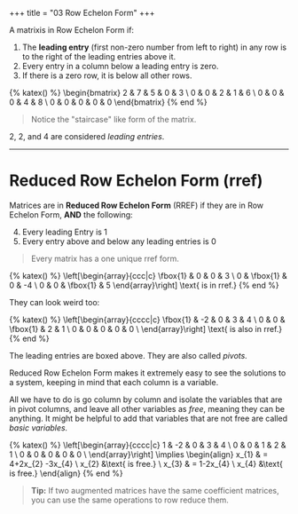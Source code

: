 +++
title = "03 Row Echelon Form"
+++

A matrixis in Row Echelon Form if:
1. The **leading entry** (first non-zero number from left to right) in any row is to the right of the leading entries above it.
2. Every entry in a column below a leading entry is zero.
3. If there is a zero row, it is below all other rows.

{% katex() %}
\begin{bmatrix}
2 & 7 & 5 & 0 & 3 \\
0 & 0 & 2 & 1 & 6 \\
0 & 0 & 0 & 4 & 8 \\
0 & 0 & 0 & 0 & 0
\end{bmatrix}
{% end %}
> Notice the "staircase" like form of the matrix.  

2, 2, and 4 are considered *leading entries*.

---
# Reduced Row Echelon Form (rref)
Matrices are in **Reduced Row Echelon Form** (RREF) if they are in Row Echelon Form, **AND** the following:

4. Every leading Entry is 1
5. Every entry above and below any leading entries is 0

> Every matrix has a one unique rref form. 

{% katex() %}
\left[\begin{array}{ccc|c}
\fbox{1} & 0 & 0 & 3 \\
0 & \fbox{1} & 0 & -4 \\
0 & 0 & \fbox{1} & 5
\end{array}\right]
\text{ is in rref.}
{% end %}

They can look weird too:

{% katex() %}
\left[\begin{array}{cccc|c}
\fbox{1} & -2 & 0 & 3 & 4 \\
0 & 0 & \fbox{1} & 2 & 1 \\
0 & 0 & 0 & 0 & 0 \\
\end{array}\right] \text{ is also in rref.}
{% end %}

The leading entries are boxed above. They are also called *pivots.*

Reduced Row Echelon Form makes it extremely easy to see the solutions to a system, keeping in mind that <colorize>each column is a variable.</colorize> 

All we have to do is go column by column and isolate the variables that are in pivot columns, and leave all other variables as *<colorize>free</colorize>*, meaning they can be anything. It might be helpful to add that variables that are not free are called *<colorize>basic variables.</colorize>*

{% katex() %}
\left[\begin{array}{cccc|c}
1 & -2 & 0 & 3 & 4 \\
0 & 0 & 1 & 2 & 1 \\
0 & 0 & 0 & 0 & 0 \\
\end{array}\right]
\implies \begin{align}
x_{1} & = 4+2x_{2} -3x_{4} \\
x_{2} &\text{ is free.} \\
x_{3} & = 1-2x_{4} \\
x_{4} &\text{ is free.}
\end{align}
{% end %}

> **<colorize>Tip:</colorize>**
> If two augmented matrices have the same coefficient matrices, you can use the same operations to row reduce them.


